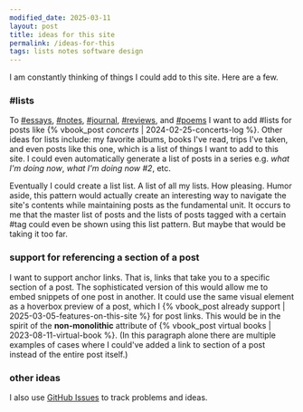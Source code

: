 ```yaml
---
modified_date: 2025-03-11
layout: post
title: ideas for this site
permalink: /ideas-for-this
tags: lists notes software design
---
```


I am constantly thinking of things I could add to this site.
Here are a few.
<!--more-->

### #lists

To [#essays]({{site.baseurl}}/tags/essays), [#notes]({{site.baseurl}}/tags/notes), [#journal]({{site.baseurl}}/tags/journal), [#reviews]({{site.baseurl}}/tags/reviews), and [#poems]({{site.baseurl}}/tags/poems) I want to add #lists for posts like {% vbook_post _concerts_ | 2024-02-25-concerts-log %}.
Other ideas for lists include: my favorite albums, books I've read, trips I've taken, and even posts like this one, which is a list of things I want to add to this site.
I could even automatically generate a list of posts in a series e.g. _what I'm doing now_, _what I'm doing now #2_, etc.

Eventually I could create a list list.
A list of all my lists.
How pleasing.
Humor aside, this pattern would actually create an interesting way to navigate the site's contents while maintaining posts as the fundamental unit.
It occurs to me that the master list of posts and the lists of posts tagged with a certain #tag could even be shown using this list pattern.
But maybe that would be taking it too far.

### support for referencing a section of a post

I want to support anchor links.
That is, links that take you to a specific section of a post.
The sophisticated version of this would allow me to embed snippets of one post in another.
It could use the same visual element as a hoverbox preview of a post, which I {% vbook_post already support | 2025-03-05-features-on-this-site %} for post links.
This would be in the spirit of the **non-monolithic** attribute of {% vbook_post virtual books | 2023-08-11-virtual-book %}.
(In this paragraph alone there are multiple examples of cases where I could've added a link to section of a post instead of the entire post itself.)

### other ideas

I also use [GitHub Issues](https://github.com/okjuan/vbook/issues) to track problems and ideas.
